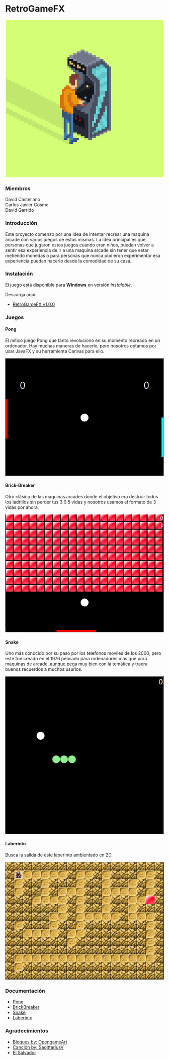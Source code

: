 # RetroGameFX
<p align="center"><img src="/Github_Images/Retrogifs-1.gif" width=""/></p>

### Miembros

David Castellano <br>
Carlos Javier Cosme <br>
David Garrido

### Introducción
Este proyecto comenzo por una idea de intentar recrear una maquina arcade con varios juegos de estas mismas. La idea principal es que personas que jugaron estos juegos cuando eran niños, puedan volver a sentir esa experiencia de ir a una maquina arcade sin tener que estar metiendo monedas o para personas que nunca pudieron experimentar esa experiencia puedan hacerlo desde la comodidad de su casa.

### Instalación
El juego está disponible para **Windows** en versión *instalable*.

Descarga aquí:

* [RetroGameFX v1.0.0]()


### Juegos

#### Pong
El mítico juego Pong que tanto revolucionó en su momento recreado en un ordenador. Hay muchas maneras de hacerlo, pero nosotros optamos por usar JavaFX y su herramienta Canvas para ello.

<p align="center"><img src="/Github_Images/Pong.PNG" width=""/></p>

#### Brick-Breaker
Otro clásico de las maquinas arcades donde el objetivo era destruir todos los ladrillos sin perder tus 3 0 5 vidas y nosotros usamos el formato de 3 vidas por ahora.

<p align="center"><img src="/Github_Images/BrickBreaker.PNG" width=""/></p>

#### Snake
Uno más conocido por su paso por los telefonos moviles de los 2000, pero este fue creado en el 1976 pensado para ordenadores más que para maquinas de arcade, aunque pega muy bien con la temática y traera buenos recuerdos a muchos usurios.

<p align="center"><img src="/Github_Images/snake.png" width=""/></p>

#### Laberinto
Busca la salida de este laberinto ambientado en 2D.

<p align="center"><img src="/Github_Images/Maze.PNG" width=""/></p>

### Documentación

* [Pong](/Documentacion/Documentacion_Pong.pdf)
* [BrickBreaker](/Documentacion/Documentacion__BreakOut.pdf)
* [Snake](/Documentacion/Documentacion_Snake.pdf)
* [Laberinto](/Documentacion/Documentacion__Laberintos.pdf)

### Agradecimientos

* [Bloques by: OpengameArt](https://opengameart.org/content/breakout-graphics)
* [Canción by: SagittariusV](https://www.youtube.com/c/SagittariusV/featured)
* [El Salvador](https://github.com/fvarrui)
